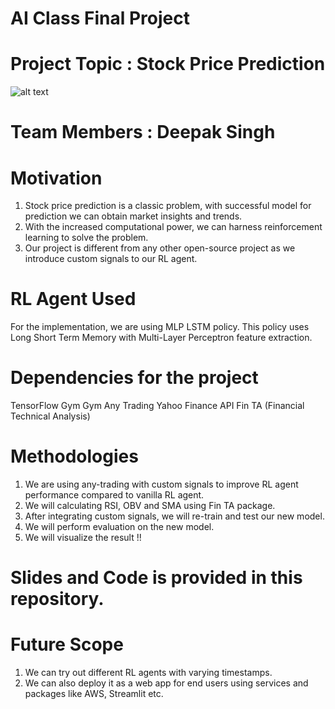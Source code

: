 # AI Class Final Project 

# Project Topic : Stock Price Prediction 

![alt text](https://www.stockmarketeye.com/blog/wp-content/uploads/2015/04/end-of-day-stock-prices.png)


# Team Members : Deepak Singh 

# Motivation 
1. Stock price prediction is a classic problem, with successful model for
prediction we can obtain market insights and trends.
2. With the increased computational power, we can harness reinforcement
learning to solve the problem.
3. Our project is different from any other open-source project as we introduce
custom signals to our RL agent.

# RL Agent Used 

For the implementation, we are using MLP LSTM policy. This policy uses Long Short Term Memory with Multi-Layer Perceptron feature
extraction.

# Dependencies for the project 

TensorFlow 
Gym
Gym Any Trading
Yahoo Finance API
Fin TA (Financial Technical Analysis)

# Methodologies

1. We are using any-trading with custom signals to improve RL agent
performance compared to vanilla RL agent.
2. We will calculating RSI, OBV and SMA using Fin TA package.
3. After integrating custom signals, we will re-train and test our new model.
4. We will perform evaluation on the new model.
5. We will visualize the result !!

# Slides and Code is provided in this repository.

# Future Scope 

1. We can try out different RL agents with varying timestamps.
2. We can also deploy it as a web app for end users using services and packages like AWS, Streamlit etc.
